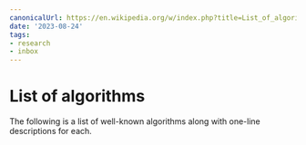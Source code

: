 ```yaml
---
canonicalUrl: https://en.wikipedia.org/w/index.php?title=List_of_algorithms&oldid=1171351193
date: '2023-08-24'
tags:
- research
- inbox
---
```


# List of algorithms

The following is a list of well-known algorithms along with one-line descriptions for each.